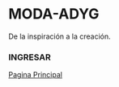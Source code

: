 # MODA-ADYG
De la inspiración  a la creación.
<html>
  <body>
    <H3> INGRESAR </H3>
    <a href="Pagina principal.html" target="d">Pagina Principal</a>
      
   </body>
</html>
